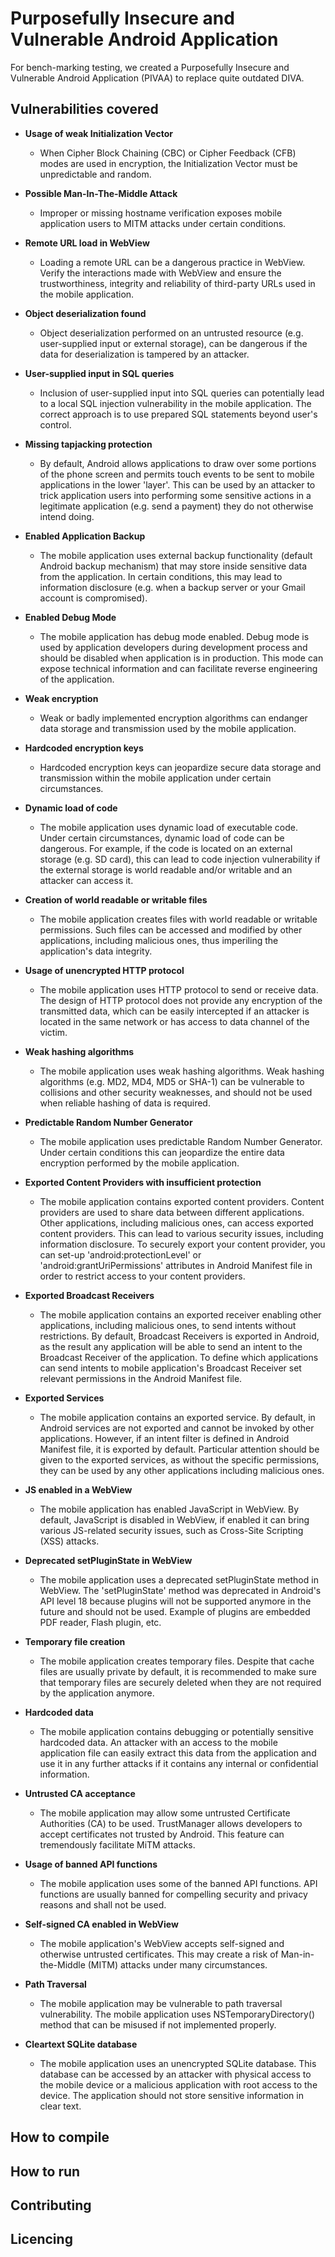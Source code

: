 # Purposefully Insecure and Vulnerable Android Application
For bench-marking testing, we created a Purposefully Insecure and Vulnerable Android Application (PIVAA) to replace quite outdated DIVA.



## Vulnerabilities covered
  
- **Usage of weak Initialization Vector**
    - When Cipher Block Chaining (CBC) or Cipher Feedback (CFB) modes are used in encryption, the Initialization Vector must be unpredictable and random.
    
- **Possible Man-In-The-Middle Attack**
    - Improper or missing hostname verification exposes mobile application users to MITM attacks under certain conditions.

- **Remote URL load in WebView**
    - Loading a remote URL can be a dangerous practice in WebView. Verify the interactions made with WebView and ensure the trustworthiness, integrity and reliability of third-party URLs used in the mobile application.

- **Object deserialization found**
    - Object deserialization performed on an untrusted resource (e.g. user-supplied input or external storage), can be dangerous if the data for deserialization is tampered by an attacker.

- **User-supplied input in SQL queries**
    - Inclusion of user-supplied input into SQL queries can potentially lead to a local SQL injection vulnerability in the mobile application. The correct approach is to use prepared SQL statements beyond user's control.

- **Missing tapjacking protection**
    - By default, Android allows applications to draw over some portions of the phone screen and permits touch events to be sent to mobile applications in the lower 'layer'. This can be used by an attacker to trick application users into performing some sensitive actions in a legitimate application (e.g. send a payment) they do not otherwise intend doing.

- **Enabled Application Backup**
    - The mobile application uses external backup functionality (default Android backup mechanism) that may store inside sensitive data from the application. In certain conditions, this may lead to information disclosure (e.g. when a backup server or your  Gmail account is compromised).

- **Enabled Debug Mode**
    - The mobile application has debug mode enabled. Debug mode is used by application developers during development process and should be disabled when application is in production. This mode can expose technical information and can facilitate reverse engineering of the application.

- **Weak encryption**
    - Weak or badly implemented encryption algorithms can endanger data storage and transmission used by the mobile application.

- **Hardcoded encryption keys**
    - Hardcoded encryption keys can jeopardize secure data storage and transmission within the mobile application under certain circumstances.

- **Dynamic load of code**
    - The mobile application uses dynamic load of executable code. Under certain circumstances, dynamic load of code can be dangerous. For example, if the code is located on an external storage (e.g. SD card), this can lead to code injection vulnerability if the external storage is world readable and/or writable and an attacker can access it.

- **Creation of world readable or writable files**
    - The mobile application creates files with world readable or writable permissions. Such  files can be accessed and modified by other applications, including malicious ones, thus imperiling the application's data integrity.

- **Usage of unencrypted HTTP protocol**
    - The mobile application uses HTTP protocol to send or receive data. The design of HTTP protocol does not provide any encryption of the transmitted data, which can be easily intercepted if an attacker is located in the same network or has access to data channel of the victim.

- **Weak hashing algorithms**
    - The mobile application uses weak hashing algorithms. Weak hashing algorithms (e.g. MD2, MD4, MD5 or SHA-1) can be vulnerable to collisions and other security weaknesses, and should not be used when reliable hashing of data is required.

- **Predictable Random Number Generator**
    - The mobile application uses predictable Random Number Generator. Under certain conditions this can jeopardize the entire data encryption performed by the mobile application.

- **Exported Content Providers with insufficient protection**
    - The mobile application contains exported content providers. Content providers are used to share data between different applications. Other applications, including malicious ones, can access exported content providers.  This can lead to various security issues, including information disclosure. To securely export your content provider, you can set-up 'android:protectionLevel' or 'android:grantUriPermissions' attributes in Android Manifest file in order to restrict access to your content providers.

- **Exported Broadcast Receivers**
    - The mobile application contains an exported receiver enabling other applications, including malicious ones, to send intents without restrictions. By default, Broadcast Receivers is exported in Android, as the result any application will be able to send an intent to the Broadcast Receiver of the application. To define which applications can send intents to mobile application's Broadcast Receiver set relevant permissions in the Android Manifest file.

- **Exported Services**
    - The mobile application contains an exported service. By default, in Android services are not exported and cannot be invoked by other applications. However, if an intent filter is defined in  Android Manifest file, it is exported by default. Particular attention should be given to the exported services, as without the specific permissions, they can be used by any other applications including malicious ones.

- **JS enabled in a WebView**
    - The mobile application has enabled JavaScript in WebView. By default, JavaScript is disabled in WebView, if enabled it can bring various JS-related security issues, such as Cross-Site Scripting (XSS) attacks.

- **Deprecated setPluginState in WebView**
    - The mobile application uses a deprecated setPluginState method in WebView. The 'setPluginState' method was deprecated in Android's API level 18 because plugins will not be supported anymore in the future and should not be used. Example of plugins are embedded PDF reader, Flash plugin, etc.
  

- **Temporary file creation**
    - The mobile application creates temporary files. Despite that cache files are usually private by default, it is recommended to make sure that temporary files are securely deleted when they are not required by the application anymore.
  

- **Hardcoded data**
    - The mobile application contains debugging or potentially sensitive hardcoded data. An attacker with an access to the mobile application file can easily extract this data from the application and use it in any further attacks if it contains any internal or confidential information.
  
- **Untrusted CA acceptance**
    - The mobile application may allow some untrusted Certificate Authorities (CA) to be used. TrustManager allows developers to accept certificates not trusted by Android. This feature can tremendously facilitate MiTM attacks.
  

- **Usage of banned API functions**
    - The mobile application uses some of the banned API functions. API functions are usually banned for compelling security and privacy reasons and shall not be used.
  

- **Self-signed CA enabled in WebView**
    - The mobile application's WebView accepts self-signed and otherwise untrusted certificates. This may create a risk of Man-in-the-Middle (MITM) attacks under many circumstances.
  

- **Path Traversal**
    - The mobile application may be vulnerable to path traversal vulnerability. The mobile application uses NSTemporaryDirectory() method that can be misused if not implemented properly.
  
  
- **Cleartext SQLite database**
    - The mobile application uses an unencrypted SQLite database. This database can be accessed by an attacker with physical access to the mobile device or a malicious application with root access to the device. The application should not store sensitive information in clear text.


## How to compile

## How to run

## Contributing

## Licencing
